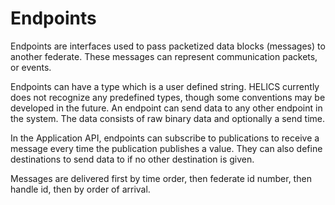 # Endpoints

Endpoints are interfaces used to pass packetized data blocks (messages) to another federate. These messages can represent communication packets, or events.

Endpoints can have a type which is a user defined string. HELICS currently does not recognize any predefined types, though some conventions may be developed in the future.
An endpoint can send data to any other endpoint in the system. The data consists of raw binary data and optionally a send time.

In the Application API, endpoints can subscribe to publications to receive a message every time the publication publishes a value. They can also define destinations to send data to if no other destination is given.

Messages are delivered first by time order, then federate id number, then handle id, then by order of arrival.

